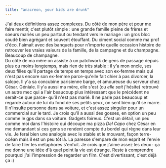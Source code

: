 ```yaml
---
title: "anacreon, your kids are drunk"
---
```


J'ai deux définitions assez complexes. Du côté de mon père et pour me faire
mentir, c'est plutôt simple : une grande famille pleine de frères et soeurs
mariés un peu partout ou tendant vers le mariage : un gros bloc soudé bien
agrégant et souvent étouffant. Du ciment social comme ma prof d'éco. l'aimait
avec des banquets pour n'importe quelle occasion histoire de retrouver les
vraies valeurs de la famille, de la campagne et du champagne. Beaucoup de
champagne.  
Du côté de ma mère on assiste à un patchwork de gens de passage depuis plus ou
moins longtemps, mais rien de très stable : il y'a mon oncle, ses deux filles
qu'il partage de temps en temps avec son ex-femme mais qui n'est pas encore
son ex-femme parce-qu'elle fait chier à pas divorcer, la salope. Il y'a sa
concubine parisienne barge, et amoureuse du serveur chez César. Géniale. Il
y'a aussi ma mère, elle s'est (ou _elle sait_ j'hésite) retrouvé un autre mec
qui a l'air beaucoup plus intéressant que le précédent ne serait-ce que parce-
qu'il n'est pas marié. Il ne parle pas beaucoup et regarde autour de lui du
fond de ses petits yeux, on sent bien qu'il se marre. Il n'insulte personne
dans sa voiture, et c'est assez singuler pour un commercial sur le tard. Je
crois qu'il a aussi des gosses, en option un peu comme le gps dans sa voiture.
Gadgets foireux. C'est un détail, un peu comme moi dans l'histoire qui découpe
ma pizza _Del Capo_ chez César en me demandant si ces gens se rendent compte
du bordel qui règne dans leur vie. Je ferai bien une analogie avec le stable
et le mouvant, façon terre-océan mais il est un peu tôt là. La paresse
s'empare de mon esprit et l'envie de faire filer les métaphores s'enfuit. Je
crois que j'aime assez les deux : ça me donne une idée d'à quel point la vie
est étrange. Reste à comprendre pourquoi j'ai l'impression de regarder un
film. C'est divertissant, c'est déjà ça :)

